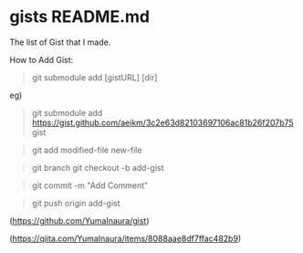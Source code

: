 # gists README.md
The list of Gist that I made.

How to Add Gist:
> git submodule add [gistURL] [dir]

eg)
> git submodule add https://gist.github.com/aeikm/3c2e63d82103697106ac81b26f207b75 gist

> git add modified-file new-file

> git branch
> git checkout -b add-gist

> git commit -m "Add Comment"

> git push origin add-gist

(https://github.com/YumaInaura/gist)

(https://qiita.com/YumaInaura/items/8088aae8df7ffac482b9)

